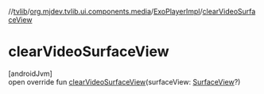 //[tvlib](../../../index.md)/[org.mjdev.tvlib.ui.components.media](../index.md)/[ExoPlayerImpl](index.md)/[clearVideoSurfaceView](clear-video-surface-view.md)

# clearVideoSurfaceView

[androidJvm]\
open override fun [clearVideoSurfaceView](clear-video-surface-view.md)(surfaceView: [SurfaceView](https://developer.android.com/reference/kotlin/android/view/SurfaceView.html)?)
